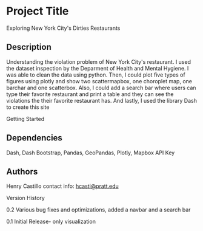 # Project Title

Exploring New York City's Dirties Restaurants

## Description

Understanding the violation problem of New York City's restaurant. I used the dataset inspection by the Deparment of Health and Mental Hygiene. I was able to clean the data using python. Then, I could plot five types of figures using plotly and show two scattermapbox, one choroplet map, one barchar and one scatterbox. Also, I could add a search bar where users can type their favorite restaurant and print a table and they can see the violations the their favorite restaurant has. And lastly, I used the library Dash to create this site

Getting Started

## Dependencies

Dash, Dash Bootstrap, Pandas, GeoPandas, Plotly, Mapbox API Key


## Authors

Henry Castillo
contact info: hcasti@pratt.edu

Version History

0.2
Various bug fixes and optimizations,
added a navbar and a search bar

0.1
Initial Release- only visualization 



